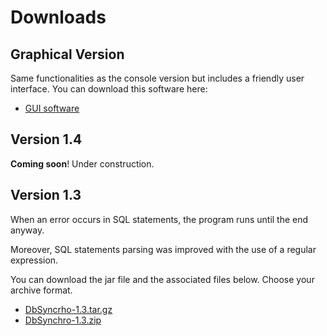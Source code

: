 # Downloads #

## Graphical Version ##
Same functionalities as the console version but includes a friendly user interface.
You can download this software here:
  * [GUI software](http://code.google.com/p/dbsynchro/downloads/detail?name=DbSynchroGui-1.0.jar&can=2&q=)

## Version 1.4 ##
**Coming soon**! Under construction.

## Version 1.3 ##
When an error occurs in SQL statements, the program runs until the end anyway.

Moreover, SQL statements parsing was improved with the use of a regular expression.

You can download the jar file and the associated files below. Choose your archive format.
  * [DbSyncrho-1.3.tar.gz](http://code.google.com/p/dbsynchro/downloads/detail?name=DbSyncrho-1.3.tar.gz&can=2&q=)
  * [DbSynchro-1.3.zip](http://code.google.com/p/dbsynchro/downloads/detail?name=DbSynchro-1.3.zip&can=2&q=)